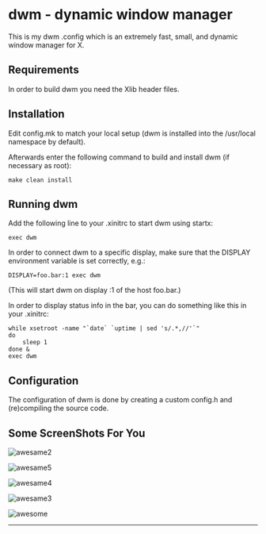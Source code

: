dwm - dynamic window manager
============================
This is my dwm .config which is an extremely fast, small, and dynamic window manager for X.


Requirements
------------
In order to build dwm you need the Xlib header files.


Installation
------------
Edit config.mk to match your local setup (dwm is installed into
the /usr/local namespace by default).

Afterwards enter the following command to build and install dwm (if
necessary as root):

    make clean install


Running dwm
-----------
Add the following line to your .xinitrc to start dwm using startx:

    exec dwm

In order to connect dwm to a specific display, make sure that
the DISPLAY environment variable is set correctly, e.g.:

    DISPLAY=foo.bar:1 exec dwm

(This will start dwm on display :1 of the host foo.bar.)

In order to display status info in the bar, you can do something
like this in your .xinitrc:

    while xsetroot -name "`date` `uptime | sed 's/.*,//'`"
    do
    	sleep 1
    done &
    exec dwm


Configuration
-------------
The configuration of dwm is done by creating a custom config.h
and (re)compiling the source code.

Some ScreenShots For You
------------------------
![awesame2](https://github.com/user-attachments/assets/e99b44b0-af52-4817-8cd1-d08244a03c82)

![awesame5](https://github.com/user-attachments/assets/218a70cf-4101-4ce0-b1f2-a2871162fe4f)

![awesame4](https://github.com/user-attachments/assets/ffb02fdd-17b4-4ba8-8fd5-b02e54d4abeb)

![awesame3](https://github.com/user-attachments/assets/46c00ad7-c1d8-433c-b5d5-b01b1b77687f)

![awesome](https://github.com/user-attachments/assets/98696eb6-2b0c-43a7-977f-7f3206d624ca)

----------------------
